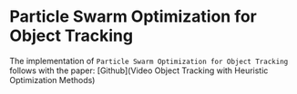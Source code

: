 # Particle Swarm Optimization for Object Tracking

The implementation of `Particle Swarm Optimization for Object Tracking` follows with the paper: [Github](Video Object Tracking with Heuristic Optimization Methods)
